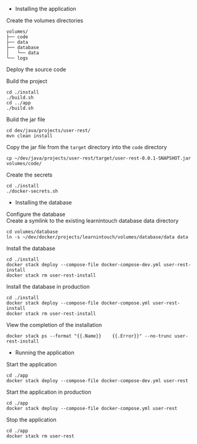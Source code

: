 - Installing the application  
  
Create the volumes directories
```
volumes/
├── code
├── data
├── database
│   └── data
└── logs
```

Deploy the source code  

Build the project
```
cd ./install
./build.sh
cd ../app
./build.sh
```

Build the jar file
```
cd dev/java/projects/user-rest/
mvn clean install
```

Copy the jar file from the `target` directory into the `code` directory
```
cp ~/dev/java/projects/user-rest/target/user-rest-0.0.1-SNAPSHOT.jar volumes/code/
```

Create the secrets
```
cd ./install
./docker-secrets.sh
```

- Installing the database

Configure the database  
Create a symlink to the existing learnintouch database data directory
```
cd volumes/database
ln -s ~/dev/docker/projects/learnintouch/volumes/database/data data
```

Install the database
```
cd ./install
docker stack deploy --compose-file docker-compose-dev.yml user-rest-install
docker stack rm user-rest-install
```

Install the database in production
```
cd ./install
docker stack deploy --compose-file docker-compose.yml user-rest-install
docker stack rm user-rest-install
```

View the completion of the installation
```
docker stack ps --format "{{.Name}}    {{.Error}}" --no-trunc user-rest-install
```

- Running the application  

Start the application
```
cd ./app
docker stack deploy --compose-file docker-compose-dev.yml user-rest
```

Start the application in production
```
cd ./app
docker stack deploy --compose-file docker-compose.yml user-rest
```

Stop the application
```
cd ./app
docker stack rm user-rest
```
